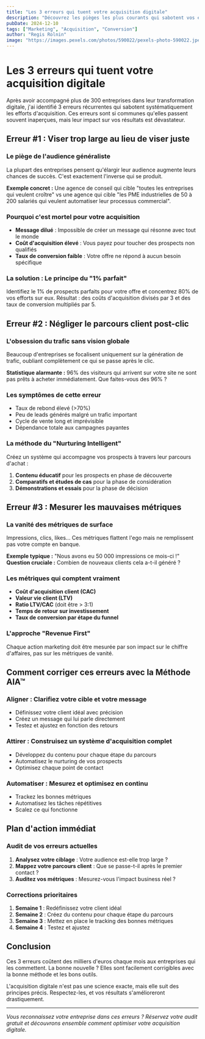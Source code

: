 ```yaml
---
title: "Les 3 erreurs qui tuent votre acquisition digitale"
description: "Découvrez les pièges les plus courants qui sabotent vos efforts marketing et comment les éviter pour maximiser vos conversions."
pubDate: 2024-12-10
tags: ["Marketing", "Acquisition", "Conversion"]
author: "Regis Rolnin"
image: "https://images.pexels.com/photos/590022/pexels-photo-590022.jpeg"
---
```


# Les 3 erreurs qui tuent votre acquisition digitale

Après avoir accompagné plus de 300 entreprises dans leur transformation digitale, j'ai identifié 3 erreurs récurrentes qui sabotent systématiquement les efforts d'acquisition. Ces erreurs sont si communes qu'elles passent souvent inaperçues, mais leur impact sur vos résultats est dévastateur.

## Erreur #1 : Viser trop large au lieu de viser juste

### Le piège de l'audience généraliste

La plupart des entreprises pensent qu'élargir leur audience augmente leurs chances de succès. C'est exactement l'inverse qui se produit.

**Exemple concret :** Une agence de conseil qui cible "toutes les entreprises qui veulent croître" vs une agence qui cible "les PME industrielles de 50 à 200 salariés qui veulent automatiser leur processus commercial".

### Pourquoi c'est mortel pour votre acquisition

- **Message dilué** : Impossible de créer un message qui résonne avec tout le monde
- **Coût d'acquisition élevé** : Vous payez pour toucher des prospects non qualifiés
- **Taux de conversion faible** : Votre offre ne répond à aucun besoin spécifique

### La solution : Le principe du "1% parfait"

Identifiez le 1% de prospects parfaits pour votre offre et concentrez 80% de vos efforts sur eux. Résultat : des coûts d'acquisition divisés par 3 et des taux de conversion multipliés par 5.

## Erreur #2 : Négliger le parcours client post-clic

### L'obsession du trafic sans vision globale

Beaucoup d'entreprises se focalisent uniquement sur la génération de trafic, oubliant complètement ce qui se passe après le clic.

**Statistique alarmante :** 96% des visiteurs qui arrivent sur votre site ne sont pas prêts à acheter immédiatement. Que faites-vous des 96% ?

### Les symptômes de cette erreur

- Taux de rebond élevé (>70%)
- Peu de leads générés malgré un trafic important
- Cycle de vente long et imprévisible
- Dépendance totale aux campagnes payantes

### La méthode du "Nurturing Intelligent"

Créez un système qui accompagne vos prospects à travers leur parcours d'achat :

1. **Contenu éducatif** pour les prospects en phase de découverte
2. **Comparatifs et études de cas** pour la phase de considération  
3. **Démonstrations et essais** pour la phase de décision

## Erreur #3 : Mesurer les mauvaises métriques

### La vanité des métriques de surface

Impressions, clics, likes... Ces métriques flattent l'ego mais ne remplissent pas votre compte en banque.

**Exemple typique :** "Nous avons eu 50 000 impressions ce mois-ci !" 
**Question cruciale :** Combien de nouveaux clients cela a-t-il généré ?

### Les métriques qui comptent vraiment

- **Coût d'acquisition client (CAC)**
- **Valeur vie client (LTV)**
- **Ratio LTV/CAC** (doit être > 3:1)
- **Temps de retour sur investissement**
- **Taux de conversion par étape du funnel**

### L'approche "Revenue First"

Chaque action marketing doit être mesurée par son impact sur le chiffre d'affaires, pas sur les métriques de vanité.

## Comment corriger ces erreurs avec la Méthode AIA™

### Aligner : Clarifiez votre cible et votre message
- Définissez votre client idéal avec précision
- Créez un message qui lui parle directement
- Testez et ajustez en fonction des retours

### Attirer : Construisez un système d'acquisition complet
- Développez du contenu pour chaque étape du parcours
- Automatisez le nurturing de vos prospects
- Optimisez chaque point de contact

### Automatiser : Mesurez et optimisez en continu
- Trackez les bonnes métriques
- Automatisez les tâches répétitives
- Scalez ce qui fonctionne

## Plan d'action immédiat

### Audit de vos erreurs actuelles

1. **Analysez votre ciblage** : Votre audience est-elle trop large ?
2. **Mappez votre parcours client** : Que se passe-t-il après le premier contact ?
3. **Auditez vos métriques** : Mesurez-vous l'impact business réel ?

### Corrections prioritaires

1. **Semaine 1** : Redéfinissez votre client idéal
2. **Semaine 2** : Créez du contenu pour chaque étape du parcours
3. **Semaine 3** : Mettez en place le tracking des bonnes métriques
4. **Semaine 4** : Testez et ajustez

## Conclusion

Ces 3 erreurs coûtent des milliers d'euros chaque mois aux entreprises qui les commettent. La bonne nouvelle ? Elles sont facilement corrigibles avec la bonne méthode et les bons outils.

L'acquisition digitale n'est pas une science exacte, mais elle suit des principes précis. Respectez-les, et vos résultats s'amélioreront drastiquement.

---

*Vous reconnaissez votre entreprise dans ces erreurs ? Réservez votre audit gratuit et découvrons ensemble comment optimiser votre acquisition digitale.*